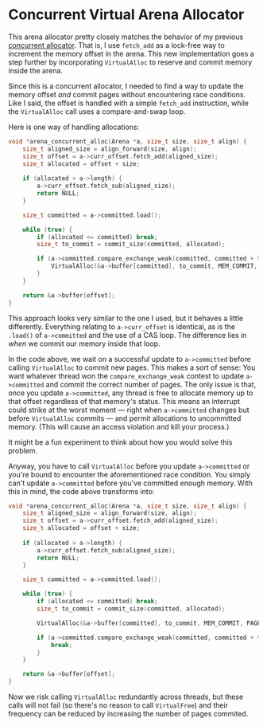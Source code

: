 # Concurrent Virtual Arena Allocator
This arena allocator pretty closely matches the behavior of my previous [concurrent allocator](https://github.com/chumpitized/concurrent_arena_allocator). That is, I use `fetch_add` as a lock-free way to increment the memory offset in the arena. This new implementation goes a step further by incorporating `VirtualAlloc` to reserve and commit memory inside the arena.

Since this is a concurrent allocator, I needed to find a way to update the memory offset _and_ commit pages without encountering race conditions. Like I said, the offset is handled with a simple `fetch_add` instruction, while the `VirtualAlloc` call uses a compare-and-swap loop.

Here is one way of handling allocations:

```c++
void *arena_concurrent_alloc(Arena *a, size_t size, size_t align) {
	size_t aligned_size = align_forward(size, align);
	size_t offset = a->curr_offset.fetch_add(aligned_size);
	size_t allocated = offset + size;
	
	if (allocated > a->length) {
		a->curr_offset.fetch_sub(aligned_size);
		return NULL;
	}

	size_t committed = a->committed.load();

	while (true) {
		if (allocated <= committed) break;
		size_t to_commit = commit_size(committed, allocated);

		if (a->committed.compare_exchange_weak(committed, committed + to_commit)) {
			VirtualAlloc(&a->buffer[committed], to_commit, MEM_COMMIT, PAGE_READWRITE);
		}
	}

	return &a->buffer[offset];
}
```

This approach looks very similar to the one I used, but it behaves a little differently. Everything relating to `a->curr_offset` is identical, as is the `.load()` of `a->committed` and the use of a CAS loop. The difference lies in _when_ we commit our memory inside that loop. 

In the code above, we wait on a successful update to `a->committed` before calling `VirtualAlloc` to commit new pages. This makes a sort of sense: You want whatever thread won the `compare_exchange_weak` contest to update `a->committed` and commit the correct number of pages. The only issue is that, once you update `a->committed`, any thread is free to allocate memory up to that offset regardless of that memory's status. This means an interrupt could strike at the worst moment — right when `a->committed` changes but before `VirtualAlloc` commits — and permit allocations to uncommitted memory. (This will cause an access violation and kill your process.) 

It might be a fun experiment to think about how you would solve this problem.

Anyway, you have to call `VirtualAlloc` before you update `a->committed` or you're bound to encounter the aforementioned race condition. You simply can't update `a->committed` before you've committed enough memory. With this in mind, the code above transforms into:

```c++
void *arena_concurrent_alloc(Arena *a, size_t size, size_t align) {
	size_t aligned_size = align_forward(size, align);
	size_t offset = a->curr_offset.fetch_add(aligned_size);
	size_t allocated = offset + size;
	
	if (allocated > a->length) {
		a->curr_offset.fetch_sub(aligned_size);
		return NULL;
	}

	size_t committed = a->committed.load();

	while (true) {
		if (allocated <= committed) break;
		size_t to_commit = commit_size(committed, allocated);

		VirtualAlloc(&a->buffer[committed], to_commit, MEM_COMMIT, PAGE_READWRITE);

		if (a->committed.compare_exchange_weak(committed, committed + to_commit)) {
			break;
		}
	}

	return &a->buffer[offset];
}
```

Now we risk calling `VirtualAlloc` redundantly across threads, but these calls will not fail (so there's no reason to call `VirtualFree`) and their frequency can be reduced by increasing the number of pages commited.
